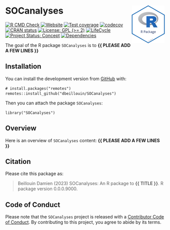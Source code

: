 <!-- README.md is generated from README.Rmd. Please edit that file -->

# SOCanalyses <img src="man/figures/package-sticker.png" align="right" style="float:right; height:120px;"/>

<!-- badges: start -->

[![R CMD
Check](https://github.com/dbeillouin/SOCanalyses/actions/workflows/R-CMD-check.yaml/badge.svg)](https://github.com/dbeillouin/SOCanalyses/actions/workflows/R-CMD-check.yaml)
[![Website](https://github.com/dbeillouin/SOCanalyses/actions/workflows/pkgdown.yaml/badge.svg)](https://github.com/dbeillouin/SOCanalyses/actions/workflows/pkgdown.yaml)
[![Test
coverage](https://github.com/dbeillouin/SOCanalyses/actions/workflows/test-coverage.yaml/badge.svg)](https://github.com/dbeillouin/SOCanalyses/actions/workflows/test-coverage.yaml)
[![codecov](https://codecov.io/gh/dbeillouin/SOCanalyses/branch/master/graph/badge.svg)](https://codecov.io/gh/dbeillouin/SOCanalyses)
[![CRAN
status](https://www.r-pkg.org/badges/version/SOCanalyses)](https://CRAN.R-project.org/package=SOCanalyses)
[![License: GPL (>=
2)](https://img.shields.io/badge/License-GPL%20%28%3E%3D%202%29-blue.svg)](https://choosealicense.com/licenses/gpl-2.0/)
[![LifeCycle](https://img.shields.io/badge/lifecycle-experimental-orange)](https://lifecycle.r-lib.org/articles/stages.html#experimental)
[![Project Status:
Concept](https://www.repostatus.org/badges/latest/concept.svg)](https://www.repostatus.org/#concept)
[![Dependencies](https://img.shields.io/badge/dependencies-0/0-brightgreen?style=flat)](#)
<!-- badges: end -->

The goal of the R package `SOCanalyses` is to **{{ PLEASE ADD A FEW
LINES }}**

## Installation

You can install the development version from
[GitHub](https://github.com/) with:

    # install.packages("remotes")
    remotes::install_github("dbeillouin/SOCanalyses")

Then you can attach the package `SOCanalyses`:

    library("SOCanalyses")

## Overview

Here is an overview of `SOCanalyses` content: **{{ PLEASE ADD A FEW
LINES }}**

## Citation

Please cite this package as:

> Beillouin Damien (2023) SOCanalyses: An R package to **{{ TITLE }}**.
> R package version 0.0.0.9000.

## Code of Conduct

Please note that the `SOCanalyses` project is released with a
[Contributor Code of
Conduct](https://contributor-covenant.org/version/2/0/CODE_OF_CONDUCT.html).
By contributing to this project, you agree to abide by its terms.
